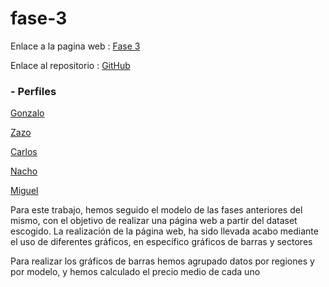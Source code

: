 # fase-3
Enlace a la pagina web : [Fase 3](https://fase3html.gonzalogmv.repl.co)

Enlace al repositorio : [GitHub](https://github.com/GonzaloGmv/fase3html.git)

### - Perfiles

[Gonzalo](https://github.com/GonzaloGmv)

[Zazo](https://github.com/jzazooro)

[Carlos](https://github.com/carlospuigserver)

[Nacho](https://github.com/Nachopedrero)

[Miguel](https://github.com/migueliiin)

Para este trabajo, hemos seguido el modelo de las fases anteriores del mismo, con el objetivo de realizar una página web a partir del dataset escogido. La realización de la página web, ha sido llevada acabo mediante el uso de diferentes gráficos, en específico gráficos de barras y sectores


Para realizar los gráficos de barras hemos agrupado datos por regiones y por modelo, y hemos calculado el precio medio de cada uno
